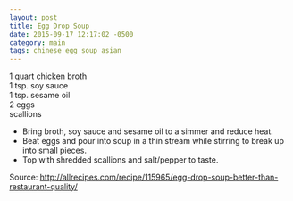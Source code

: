 ```yaml
---
layout: post
title: Egg Drop Soup
date: 2015-09-17 12:17:02 -0500
category: main
tags: chinese egg soup asian
---
```

1 quart chicken broth  
1 tsp. soy sauce  
1 tsp. sesame oil  
2 eggs  
scallions  

 * Bring broth, soy sauce and sesame oil to a simmer and reduce heat.
 * Beat eggs and pour into soup in a thin stream while stirring to break up into small pieces.
 * Top with shredded scallions and salt/pepper to taste.

Source: http://allrecipes.com/recipe/115965/egg-drop-soup-better-than-restaurant-quality/  
